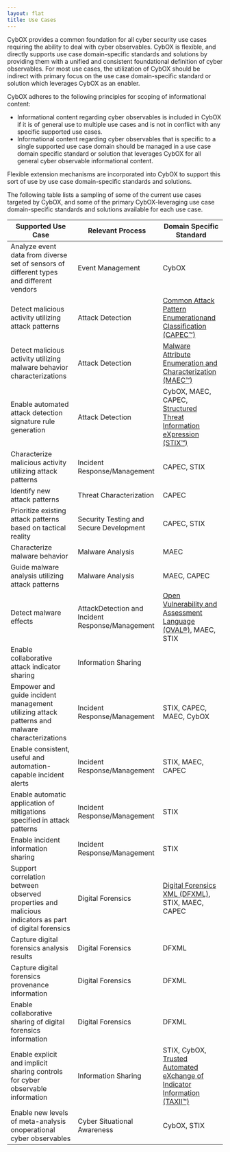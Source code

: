 ```yaml
---
layout: flat
title: Use Cases
---
```

CybOX provides a common foundation for all cyber security use cases requiring the ability to deal with cyber observables. CybOX is flexible, and directly supports use case domain-specific standards and solutions by providing them with a unified and consistent foundational definition of cyber observables. For most use cases, the utilization of CybOX should be indirect with primary focus on the use case domain-specific standard or solution which leverages CybOX as an enabler.

CybOX adheres to the following principles for scoping of informational content:

* Informational content regarding cyber observables is included in CybOX if it is of general use to multiple use cases and is not in conflict with any specific supported use cases.
* Informational content regarding cyber observables that is specific to a single supported use case domain should be managed in a use case domain specific standard or solution that leverages CybOX for all general cyber observable informational content.

Flexible extension mechanisms are incorporated into CybOX to support this sort of use by use case domain-specific standards and solutions.

The following table lists a sampling of some of the current use cases targeted by CybOX, and some of the primary CybOX-leveraging use case domain-specific standards and solutions available for each use case.

|Supported Use Case|Relevant Process|Domain Specific Standard|
|------------------|----------------|------------------------|
|Analyze event data from diverse set of sensors of different types and different vendors|Event Management|CybOX|
|Detect malicious activity utilizing attack patterns|Attack Detection|[Common Attack Pattern Enumerationand Classification (CAPEC™)](http://capec.mitre.org)|
|Detect malicious activity utilizing malware behavior characterizations|Attack Detection|[Malware Attribute Enumeration and Characterization (MAEC™)](http://maec.mitre.org)|
|Enable automated attack detection signature rule generation|Attack Detection|CybOX, MAEC, CAPEC, [Structured Threat Information eXpression (STIX™)](http://stix.mitre.org)|
|Characterize malicious activity utilizing attack patterns|Incident Response/Management|CAPEC, STIX|
|Identify new attack patterns|Threat Characterization|CAPEC|
|Prioritize existing attack patterns based on tactical reality|Security Testing and Secure Development|CAPEC, STIX|
|Characterize malware behavior|Malware Analysis|MAEC|
|Guide malware analysis utilizing attack patterns|Malware Analysis|MAEC, CAPEC|
|Detect malware effects|AttackDetection and Incident Response/Management|[Open Vulnerability and Assessment Language (OVAL®)](https://oval.cisecurity.org/), MAEC, STIX|
|Enable collaborative attack indicator sharing|Information Sharing||
|Empower and guide incident management utilizing attack patterns and malware characterizations|Incident Response/Management|STIX, CAPEC, MAEC, CybOX|
|Enable consistent, useful and automation-capable incident alerts|Incident Response/Management|STIX, MAEC, CAPEC|
|Enable automatic application of mitigations specified in attack patterns|Incident Response/Management|STIX|
|Enable incident information sharing|Incident Response/Management|STIX|
|Support correlation between observed properties and malicious indicators as part of digital forensics|Digital Forensics|[Digital Forensics XML (DFXML)](http://www.forensicswiki.org/wiki/Category:Digital_Forensics_XML), STIX, MAEC, CAPEC|
|Capture digital forensics analysis results|Digital Forensics|DFXML|
|Capture digital forensics provenance information|Digital Forensics|DFXML|
|Enable collaborative sharing of digital forensics information|Digital Forensics|DFXML|
|Enable explicit and implicit sharing controls for cyber observable information|Information Sharing|STIX, CybOX, [Trusted Automated eXchange of Indicator Information (TAXII™)](http://taxii.mitre.org/)|
|Enable new levels of meta-analysis onoperational cyber observables|Cyber Situational Awareness|CybOX, STIX|


